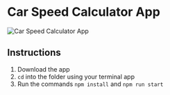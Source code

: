 # Car Speed Calculator App

![Car Speed Calculator App](https://res.cloudinary.com/d74fh3kw/image/upload/v1582546995/car_speed_calculator_cpnvfk.png 'Car Speed Calculator App')

## Instructions

1. Download the app
2. `cd` into the folder using your terminal app
3. Run the commands `npm install` and `npm run start`
